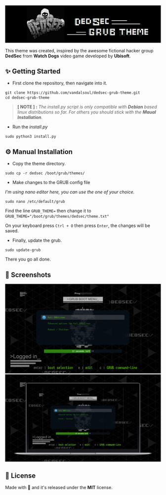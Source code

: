 ![Logo](/media/logo.png)

This theme was created, inspired by the awesome fictional hacker group **DedSec** from **Watch Dogs** video game developed by **Ubisoft**.

## ✨ Getting Started

- First clone the repository, then navigate into it.
```shell
git clone https://github.com/vandalsoul/dedsec-grub-theme.git
cd dedsec-grub-theme
```
> **[ NOTE ] :** *The install.py script is only compatible with **Debian** based linux distributions so far. For others you should stick with the **Maual Installation**.*

- Run the *install.py*
```shell
sudo python3 install.py
```

## ⚙️ Manual Installation

- Copy the theme directory.
```shell
sudo cp -r dedsec /boot/grub/themes/
```
- Make changes to the GRUB config file

*I'm using nano editor here, you can use the one of your choice.*
```shell
sudo nano /etc/default/grub
```
Find the line `GRUB_THEME=` then change it to `GRUB_THEME="/boot/grub/themes/dedsec/theme.txt"`

On your keyboard press `Ctrl + O` then press `Enter`, the changes will be saved.

- Finally, update the grub.
```shell
sudo update-grub
```
There you go all done.

## 📸 Screenshots
![Screenshot](/media/screenshot.png)
![Screnshot](/media/screenshot.jpg)

## 📝 License
Made with 💖 and it's released under the **MIT** license.
